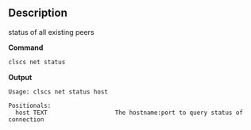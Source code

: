 ## Description
status of all existing peers

**Command**

```sh
clscs net status
```
**Output**

```console
Usage: clscs net status host

Positionals:
  host TEXT                   The hostname:port to query status of connection
```
